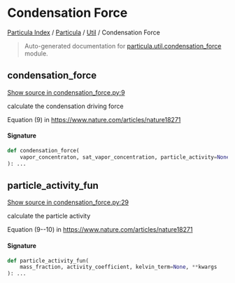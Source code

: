 # Condensation Force

[Particula Index](../../README.md#particula-index) / [Particula](../index.md#particula) / [Util](./index.md#util) / Condensation Force

> Auto-generated documentation for [particula.util.condensation_force](https://github.com/Gorkowski/particula/blob/main/particula/util/condensation_force.py) module.

## condensation_force

[Show source in condensation_force.py:9](https://github.com/Gorkowski/particula/blob/main/particula/util/condensation_force.py#L9)

calculate the condensation driving force

Equation (9) in https://www.nature.com/articles/nature18271

#### Signature

```python
def condensation_force(
    vapor_concentraton, sat_vapor_concentration, particle_activity=None, **kwargs
): ...
```



## particle_activity_fun

[Show source in condensation_force.py:29](https://github.com/Gorkowski/particula/blob/main/particula/util/condensation_force.py#L29)

calculate the particle activity

Equation (9--10) in https://www.nature.com/articles/nature18271

#### Signature

```python
def particle_activity_fun(
    mass_fraction, activity_coefficient, kelvin_term=None, **kwargs
): ...
```
